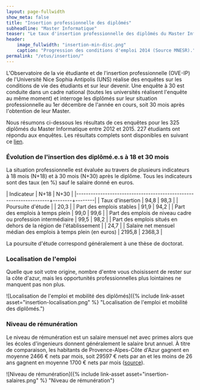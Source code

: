 ```yaml
---
layout: page-fullwidth
show_meta: false
title: "Insertion professionnelle des diplômés"
subheadline: "Master Informatique"
teaser: "Le taux d'insertion professionnelle des diplômés du Master Informatique atteint 95% après 18 mois et 98% après 30 mois. Plus de 90% des diplômés en emploi ont un emploi stable. Quasiment un quart des étudiants partent travailler hors de la région PACA."
header:
    image_fullwidth: "insertion-min-disc.png"
    caption: "Progression des conditions d'emploi 2014 (Source MNESR)."
permalink: "/etus/insertion/"
---
```



L'Observatoire de la vie étudiante et de l'insertion professionnelle (OVE-IP) de l'Université Nice Sophia Antipolis (UNS) réalise des enquêtes sur les conditions de vie des étudiants et sur leur devenir. Une enquête à 30  est conduite dans un cadre national (toutes les universités réalisent l'enquête au même moment) et interroge les diplômés sur leur situation professionnelle au 1er décembre de l'année en cours, soit 30 mois après l'obtention de leur Master.

Nous résumons ci-dessous les résultats de ces enquêtes pour les 325 diplômés du Master Informatique entre 2012 et 2015.
227 étudiants ont répondu aux enquêtes.
Les résultats complets sont disponibles en suivant ce [lien](http://butineur-ove.unice.fr/?_inputs_&rawTabSetPanel=%22rawResultPanel%22&master-annee=%222014%22&diplome=%5B%22INFORMATIQUE%2C%20FONDEMENTS%20ET%20INGENIERIE%20(IFI)%22%2C%22RECHERCHE%20EN%20INFORMATIQUE%20FONDAMENTALE%20(RIF)%22%5D&sexe=%5B%22Femme%22%2C%22Homme%22%5D&master-domaine=%22ALL.DOM%22&annee=%5B%222012%22%2C%222013%22%2C%222014%22%2C%222015%22%2C%222016%22%5D&navPage=%22rawTabPanel%22&grade=%22Master%22&minTabSetPanel=%22minHomePanel%22&licence-domaine=%22ALL.DOM%22&licence-annee=%222014%22).


### Évolution de l'insertion des diplômé.e.s à 18 et 30 mois ###

La situation professionnelle est évaluée au travers de plusieurs indicateurs à 18 mois (N+18) et à 30 mois (N+30) après le diplôme. Tous les indicateurs sont des taux (en %) sauf le salaire donné en euros.

| Indicateur                                                        | N+18   | N+30   |
|-------------------------------------------------------------------+--------+--------|
| Taux d'insertion                                                  | 94,8   | 98,3   |
| Poursuite d'étude                                                 |        | 20,3   |
| Part des emplois stables                                          | 91,9   | 94,2   |
| Part des emplois à temps plein                                    | 99,0   | 99,6   |
| Part des emplois de niveau cadre ou profession intermédiaire      | 99,5   | 98,2   |
| Part des emplois situés en dehors de la région de l'établissement |        | 24,7   |
| Salaire net mensuel médian des emplois à temps plein (en euros)   | 2195,8 | 2368,3 |

La poursuite d'étude correspond généralement à une thèse de doctorat.

### Localisation de l'emploi ###

Quelle que soit votre origine, nombre d'entre vous choisissent de rester sur la côte d'azur, mais les opportunités professionnelles plus lointaines ne manquent pas non plus.

![Localisation de l'emploi et mobilité des diplômés]({% include link-asset asset="insertion-localisation.png" %} "Localisation de l'emploi et mobilité des diplômés.")


### Niveau de rémunération ###
Le niveau de rémunération est un salaire mensuel net avec primes alors que les écoles d'ingenieurs donnent généralement le salaire brut annuel.
À titre de comparaison, les habitants de Provence-Alpes-Côte d'Azur gagnent en moyenne 2466 € nets par mois, soit 29597 € nets par an et les moins de 26 ans gagnent en moyenne 1700 € nets par mois ([source](http://www.journaldunet.com/business/salaire/provence-alpes-cote-d-azur/region-93)).

![Niveau de rémunération]({% include link-asset asset="insertion-salaires.png" %} "Niveau de rémunération")
